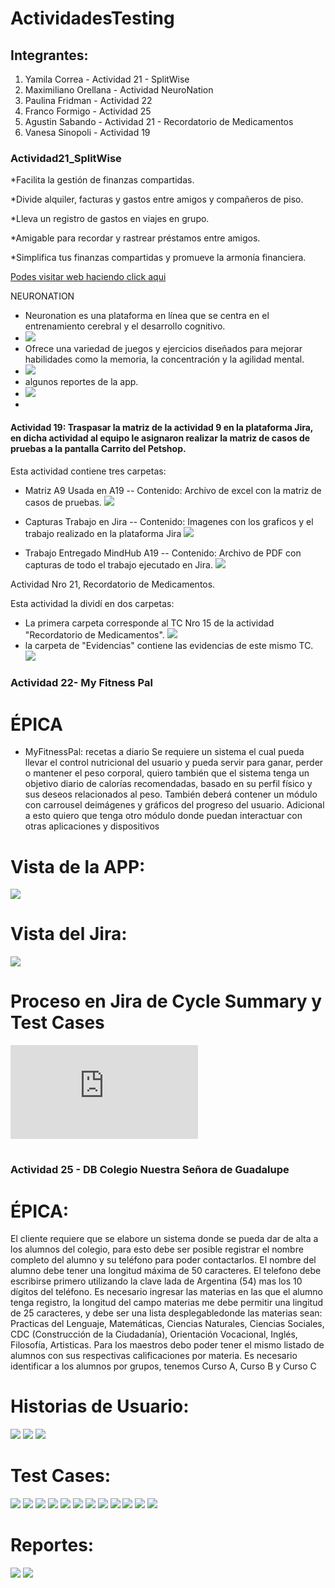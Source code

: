 # ActividadesTesting

## Integrantes:
1. Yamila Correa - Actividad 21 - SplitWise
2. Maximiliano Orellana - Actividad NeuroNation
3. Paulina Fridman - Actividad 22
4. Franco Formigo - Actividad 25
5. Agustin Sabando - Actividad 21 - Recordatorio de Medicamentos
6. Vanesa Sinopoli - Actividad 19

### Actividad21_SplitWise

*Facilita la gestión de finanzas compartidas.

*Divide alquiler, facturas y gastos entre amigos y compañeros de piso.

*Lleva un registro de gastos en viajes en grupo.

*Amigable para recordar y rastrear préstamos entre amigos.

*Simplifica tus finanzas compartidas y promueve la armonía financiera.


[Podes visitar web haciendo click aqui](https://www.splitwise.com/)


NEURONATION


* Neuronation es una plataforma en línea que se centra en el entrenamiento cerebral y el desarrollo cognitivo.
* ![](https://github.com/MaxiOrellanadev/ActividadesTesting/blob/main/NeuroNation/Descripcion.jpg)
* Ofrece una variedad de juegos y ejercicios diseñados para mejorar habilidades como la memoria, la concentración y la agilidad mental.
* ![](https://github.com/MaxiOrellanadev/ActividadesTesting/blob/main/NeuroNation/funcionalidades.jpg)
* algunos reportes de la app.
* ![](https://github.com/MaxiOrellanadev/ActividadesTesting/blob/main/NeuroNation/Reportes.jpg)
* 



#### Actividad 19: Traspasar la matriz de la actividad 9 en la plataforma Jira, en dicha actividad al equipo le asignaron realizar la matriz de casos de pruebas a la pantalla Carrito del Petshop. 

Esta actividad contiene tres carpetas: 

- Matriz A9 Usada en A19
-- Contenido: Archivo de excel con la matriz de casos de pruebas.
![](https://github.com/MaxiOrellanadev/ActividadesTesting/blob/VanesaSinopoli/TrabajoActividad19/Matriz%20A9%20Usada%20en%20A19/Captura%20de%20Matriz.png)

- Capturas Trabajo en Jira
-- Contenido: Imagenes con los graficos y el trabajo realizado en la plataforma Jira
![](https://github.com/MaxiOrellanadev/ActividadesTesting/blob/main/TrabajoActividad19/Capturas%20Trabajo%20Jira%20A19/Captura%20Graficos%20Trabajo%20en%20Jira.png)

- Trabajo Entregado MindHub A19
-- Contenido: Archivo de PDF con capturas de todo el trabajo ejecutado en Jira. 
![](https://github.com/MaxiOrellanadev/ActividadesTesting/blob/main/TrabajoActividad19/Trabajo%20Entregado%20MindHub%20A19/Captura%20PDF%20entregado%20MindHub.png)

Actividad Nro 21, Recordatorio de Medicamentos.

Esta actividad la dividí en dos carpetas:

* La primera carpeta corresponde al TC Nro 15 de la actividad "Recordatorio de Medicamentos".
![](https://github.com/MaxiOrellanadev/ActividadesTesting/blob/main/Actividad21_Recordatorio%20de%20Medicamentos/Caso%20de%20Prueba/imagen%201.png)
* la carpeta de "Evidencias" contiene las evidencias de este mismo TC.
![](https://github.com/MaxiOrellanadev/ActividadesTesting/blob/main/Actividad21_Recordatorio%20de%20Medicamentos/Evidencias/imagen%20de%20todas%20las%20fotos..png)

### Actividad 22- My Fitness Pal

# ÉPICA
* MyFitnessPal: recetas a diario
Se requiere un sistema el cual pueda llevar el control nutricional del usuario y pueda servir para ganar, perder o mantener el peso corporal, quiero también que el sistema tenga un objetivo diario de calorías recomendadas, basado en su perfil físico y sus deseos relacionados al peso.
También deberá contener un módulo con carrousel deimágenes y gráficos del progreso del usuario. Adicional a esto quiero que tenga otro módulo donde puedan interactuar con otras aplicaciones y dispositivos

# Vista de la APP:

![](https://github.com/MaxiOrellanadev/ActividadesTesting/blob/ramaPaulina/Imagenes/2.png)

# Vista del Jira:

![](https://github.com/MaxiOrellanadev/ActividadesTesting/blob/ramaPaulina/Imagenes/1.png)

# Proceso en Jira de Cycle Summary y Test Cases
  
![](https://github.com/MaxiOrellanadev/ActividadesTesting/blob/ramaPaulina/FOR%20IMMEDIATE%20RELEASE.pdf)


#
### Actividad 25 - DB Colegio Nuestra Señora de Guadalupe

# ÉPICA:
El cliente requiere que se elabore un sistema donde se pueda dar de alta a los alumnos del colegio, para esto debe ser posible registrar el nombre completo del alumno y su teléfono para poder contactarlos.
El nombre del alumno debe tener una longitud máxima de 50 caracteres.
El telefono debe escribirse primero utilizando la clave lada de Argentina  (54) mas los 10 dígitos del teléfono.
Es necesario ingresar las materias en las que el alumno tenga registro, la longitud del campo materias me debe permitir una lingitud de 25 caracteres, y debe ser una lista desplegabledonde las materias sean: Practicas del Lenguaje, Matemáticas, Ciencias Naturales, Ciencias Sociales, CDC (Construcción de la Ciudadanía), Orientación Vocacional, Inglés, Filosofía, Artisticas.
Para los maestros debo poder tener el mismo listado de alumnos con sus respectivas
calificaciones por materia.
Es necesario identificar a los alumnos por grupos, tenemos Curso A, Curso B y Curso C

# Historias de Usuario:
![](https://github.com/MaxiOrellanadev/ActividadesTesting/blob/main/TrabajoActividad25/Historias%20de%20Usuario/user-story%201.png)
![](https://github.com/MaxiOrellanadev/ActividadesTesting/blob/main/TrabajoActividad25/Historias%20de%20Usuario/user-story%202.png)
![](https://github.com/MaxiOrellanadev/ActividadesTesting/blob/main/TrabajoActividad25/Historias%20de%20Usuario/user-story%203.png)

#
# Test Cases:
![](https://github.com/MaxiOrellanadev/ActividadesTesting/blob/main/TrabajoActividad25/Casos%20de%20Prueba/Test%20Cases%20Alumnos/tc-1.png)
![](https://github.com/MaxiOrellanadev/ActividadesTesting/blob/main/TrabajoActividad25/Casos%20de%20Prueba/Test%20Cases%20Alumnos/tc-2.png)
![](https://github.com/MaxiOrellanadev/ActividadesTesting/blob/main/TrabajoActividad25/Casos%20de%20Prueba/Test%20Cases%20Alumnos/tc-3.png)
![](https://github.com/MaxiOrellanadev/ActividadesTesting/blob/main/TrabajoActividad25/Casos%20de%20Prueba/Test%20Cases%20Alumnos/tc-4.png)
![](https://github.com/MaxiOrellanadev/ActividadesTesting/blob/main/TrabajoActividad25/Casos%20de%20Prueba/Test%20Cases%20Materias/tc-1.png)
![](https://github.com/MaxiOrellanadev/ActividadesTesting/blob/main/TrabajoActividad25/Casos%20de%20Prueba/Test%20Cases%20Materias/tc-2.png)
![](https://github.com/MaxiOrellanadev/ActividadesTesting/blob/main/TrabajoActividad25/Casos%20de%20Prueba/Test%20Cases%20Materias/tc-3.png)
![](https://github.com/MaxiOrellanadev/ActividadesTesting/blob/main/TrabajoActividad25/Casos%20de%20Prueba/Test%20Cases%20Materias/tc-4.png)
![](https://github.com/MaxiOrellanadev/ActividadesTesting/blob/main/TrabajoActividad25/Casos%20de%20Prueba/Test%20Cases%20Notas/tc-1.png)
![](https://github.com/MaxiOrellanadev/ActividadesTesting/blob/main/TrabajoActividad25/Casos%20de%20Prueba/Test%20Cases%20Notas/tc-2.png)
![](https://github.com/MaxiOrellanadev/ActividadesTesting/blob/main/TrabajoActividad25/Casos%20de%20Prueba/Test%20Cases%20Notas/tc-3.png)
![](https://github.com/MaxiOrellanadev/ActividadesTesting/blob/main/TrabajoActividad25/Casos%20de%20Prueba/Test%20Cases%20Notas/tc-4.png)

# Reportes:
![](https://github.com/MaxiOrellanadev/ActividadesTesting/blob/main/TrabajoActividad25/Reportes/cdf.png)
![](https://github.com/MaxiOrellanadev/ActividadesTesting/blob/main/TrabajoActividad25/Reportes/cycle%20summary.png)
